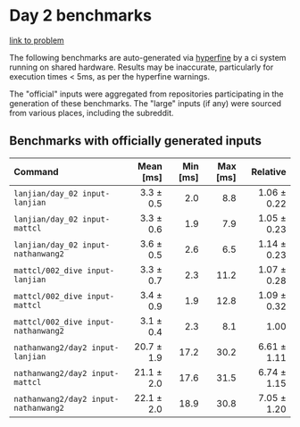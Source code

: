 # Day 2 benchmarks

[link to problem](http://adventofcode.com/2021/day/2)

The following benchmarks are auto-generated via [hyperfine](https://github.com/sharkdp/hyperfine) by a ci system running on shared hardware. Results may be inaccurate, particularly for execution times < 5ms, as per the hyperfine warnings.

The "official" inputs were aggregated from repositories participating in the generation of these benchmarks. The "large" inputs (if any) were sourced from various places, including the subreddit.

## Benchmarks with officially generated inputs
| Command | Mean [ms] | Min [ms] | Max [ms] | Relative |
|:---|---:|---:|---:|---:|
| `lanjian/day_02 input-lanjian` | 3.3 ± 0.5 | 2.0 | 8.8 | 1.06 ± 0.22 |
| `lanjian/day_02 input-mattcl` | 3.3 ± 0.6 | 1.9 | 7.9 | 1.05 ± 0.23 |
| `lanjian/day_02 input-nathanwang2` | 3.6 ± 0.5 | 2.6 | 6.5 | 1.14 ± 0.23 |
| `mattcl/002_dive input-lanjian` | 3.3 ± 0.7 | 2.3 | 11.2 | 1.07 ± 0.28 |
| `mattcl/002_dive input-mattcl` | 3.4 ± 0.9 | 1.9 | 12.8 | 1.09 ± 0.32 |
| `mattcl/002_dive input-nathanwang2` | 3.1 ± 0.4 | 2.3 | 8.1 | 1.00 |
| `nathanwang2/day2 input-lanjian` | 20.7 ± 1.9 | 17.2 | 30.2 | 6.61 ± 1.11 |
| `nathanwang2/day2 input-mattcl` | 21.1 ± 2.0 | 17.6 | 31.5 | 6.74 ± 1.15 |
| `nathanwang2/day2 input-nathanwang2` | 22.1 ± 2.0 | 18.9 | 30.8 | 7.05 ± 1.20 |
